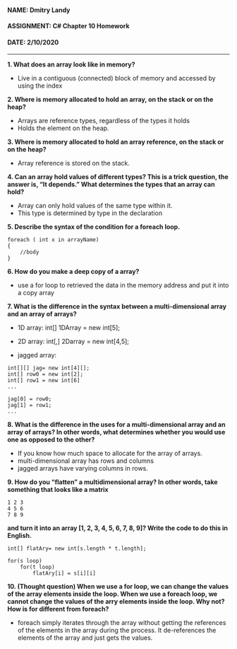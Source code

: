 #### NAME: Dmitry Landy 
#### ASSIGNMENT: C# Chapter 10 Homework 
#### DATE: 2/10/2020
---
**1. What does an array look like in memory?**

- Live in a contiguous (connected) block of memory and accessed by using the index

**2. Where is memory allocated to hold an array, on the stack or on the heap?**

- Arrays are reference types, regardless of the types it holds
- Holds the element on the heap.

**3. Where is memory allocated to hold an array reference, on the stack or on the heap?**

- Array reference is stored on the stack.

**4. Can an array hold values of different types? This is a trick question, the answer is, “It depends.” What determines the types that an array can hold?**

- Array can only hold values of the same type within it.
- This type is determined by type in the declaration

**5. Describe the syntax of the condition for a foreach loop.**
```
foreach ( int x in arrayName)
{
	//body
}
```
**6. How do you make a deep copy of a array?**

- use a for loop to retrieved the data in the memory address and put it into a copy array

**7. What is the difference in the syntax between a multi-dimensional array and an array of arrays?**

- 1D array: int[] 1DArray = new int[5];
- 2D array: int[,] 2Darray = new int[4,5];

- jagged array: 
```
int[][] jag= new int[4][];
int[] row0 = new int[2];
int[] row1 = new int[6]
...

jag[0] = row0;
jag[1] = row1;
...
```
**8. What is the difference in the uses for a multi-dimensional array and an array of arrays? In other words, what determines whether you would use one as opposed to the other?**

- If you know how much space to allocate for the array of arrays.
- multi-dimensional array has rows and columns
- jagged arrays have varying columns in rows.

**9. How do you “flatten” a multidimensional array? In other words, take something that looks like a matrix**
```
1 2 3
4 5 6
7 8 9
```
**and turn it into an array [1, 2, 3, 4, 5, 6, 7, 8, 9]? Write the code to do this in English.**

```
int[] flatAry= new int[s.length * t.length];

for(s loop)
	for(t loop)
		flatAry[i] = s[i][i]
```

**10. (Thought question) When we use a for loop, we can change the values of the array elements inside the loop. When we use a foreach loop, we cannot change the values of the arry elements inside the loop. Why not? How is for different from foreach?**

- foreach simply iterates through the array without getting the references of the elements in the array during the process. It de-references the elements of the array and just gets the values.
